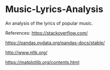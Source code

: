 # Music-Lyrics-Analysis
An analysis of the lyrics of popular music.

References:
https://stackoverflow.com/

https://pandas.pydata.org/pandas-docs/stable/

http://www.nltk.org/

https://matplotlib.org/contents.html
